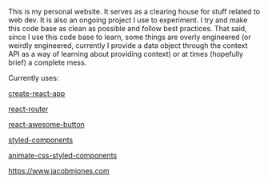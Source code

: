 This is my personal website. It serves as a clearing house for stuff related to web dev. It is also an ongoing project I use to experiment. I try and make this code base as clean as possible and follow best practices. That said, since I use this code base to learn, some things are overly engineered (or weirdly engineered, currently I provide a data object through the context API as a way of learning about providing context) or at times (hopefully brief) a complete mess. 

Currently uses:

[create-react-app](https://github.com/facebook/create-react-app)

[react-router](https://github.com/ReactTraining/react-router)

[react-awesome-button](https://github.com/rcaferati/react-awesome-button)

[styled-components](https://github.com/styled-components/styled-components)

[animate-css-styled-components](https://github.com/dielduarte/animate-css-styled-components)


https://www.jacobmjones.com